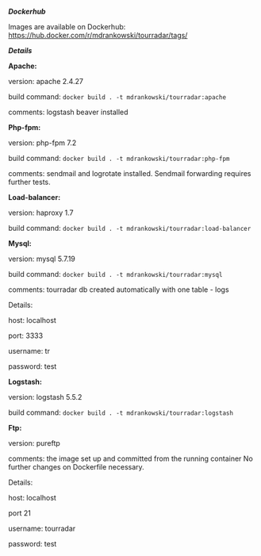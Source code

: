 **_Dockerhub_**

Images are available on Dockerhub:
https://hub.docker.com/r/mdrankowski/tourradar/tags/

**_Details_**

**Apache:**

version: apache 2.4.27

build command: `docker build . -t mdrankowski/tourradar:apache`

comments: logstash beaver installed

**Php-fpm:**

version: php-fpm 7.2

build command: `docker build . -t mdrankowski/tourradar:php-fpm`

comments: sendmail and logrotate installed. Sendmail forwarding requires further tests.

**Load-balancer:**

version: haproxy 1.7

build command: `docker build . -t mdrankowski/tourradar:load-balancer`

**Mysql:**

version: mysql 5.7.19

build command: `docker build . -t mdrankowski/tourradar:mysql`

comments: tourradar db created automatically with one table - logs

Details:

host: localhost

port: 3333

username: tr

password: test

**Logstash:**

version: logstash 5.5.2

build command: `docker build . -t mdrankowski/tourradar:logstash`

**Ftp:**

version: pureftp

comments: the image set up and committed from the running container
No further changes on Dockerfile necessary.

Details:

host: localhost

port 21

username: tourradar

password: test
